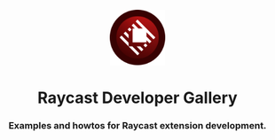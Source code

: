 <p align="center">
<img width=100 src="assets/icon.png">
</p>

<h1 align="center">Raycast Developer Gallery</h1>

<h3 align="center">
Examples and howtos for Raycast extension development.
</h3>
